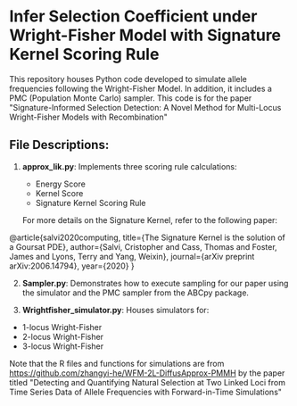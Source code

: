# Infer Selection Coefficient under Wright-Fisher Model with Signature Kernel Scoring Rule

This repository houses Python code developed to simulate allele frequencies following the Wright-Fisher Model. 
In addition, it includes a PMC (Population Monte Carlo) sampler. This code is for the paper "Signature-Informed Selection Detection: A Novel Method for Multi-Locus Wright-Fisher Models with Recombination"

## File Descriptions:

1. **approx_lik.py**: Implements three scoring rule calculations:
   - Energy Score
   - Kernel Score
   - Signature Kernel Scoring Rule
   
   For more details on the Signature Kernel, refer to the following paper:
   
@article{salvi2020computing,
title={The Signature Kernel is the solution of a Goursat PDE},
author={Salvi, Cristopher and Cass, Thomas and Foster, James and Lyons, Terry and Yang, Weixin},
journal={arXiv preprint arXiv:2006.14794},
year={2020}
}

2. **Sampler.py**: Demonstrates how to execute sampling for our paper using the simulator and the PMC sampler from the ABCpy package.

3. **Wrightfisher_simulator.py**: Houses simulators for:
- 1-locus Wright-Fisher
- 2-locus Wright-Fisher
- 3-locus Wright-Fisher

Note that the R files and functions for simulations are from https://github.com/zhangyi-he/WFM-2L-DiffusApprox-PMMH by the paper titled "Detecting and Quantifying Natural Selection at Two Linked Loci from Time Series Data of Allele Frequencies with Forward-in-Time Simulations"

